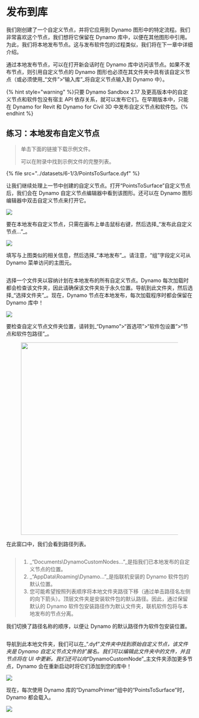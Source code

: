 # 发布到库

我们刚创建了一个自定义节点，并将它应用到 Dynamo 图形中的特定流程。我们非常喜欢这个节点，我们想将它保留在 Dynamo 库中，以便在其他图形中引用。为此，我们将本地发布节点。这与发布软件包的过程类似，我们将在下一章中详细介绍。

通过本地发布节点，可以在打开新会话时在 Dynamo 库中访问该节点。如果不发布节点，则引用自定义节点的 Dynamo 图形也必须在其文件夹中具有该自定义节点（或必须使用_“文件”>“输入库”_将自定义节点输入到 Dynamo 中）。

{% hint style="warning" %}只要 Dynamo Sandbox 2.17 及更高版本中的自定义节点和软件包没有宿主 API 依存关系，就可以发布它们。在早期版本中，只能在 Dynamo for Revit 和 Dynamo for Civil 3D 中发布自定义节点和软件包。{% endhint %}

## 练习：本地发布自定义节点

> 单击下面的链接下载示例文件。
>
> 可以在附录中找到示例文件的完整列表。

{% file src="../datasets/6-1/3/PointsToSurface.dyf" %}

让我们继续处理上一节中创建的自定义节点。打开“PointsToSurface”自定义节点后，我们会在 Dynamo 自定义节点编辑器中看到该图形。还可以在 Dynamo 图形编辑器中双击自定义节点来打开它。

![](../images/6-1/3/publishcustomnodelocally01.jpg)

要在本地发布自定义节点，只需在画布上单击鼠标右键，然后选择_“发布此自定义节点...”_。

![](../images/6-1/3/publishcustomnodeexercise-02.jpg)

填写与上图类似的相关信息，然后选择_“本地发布”_。请注意，“组”字段定义可从 Dynamo 菜单访问的主图元。

<figure><img src="../../.gitbook/assets/publish_a_package.png" alt=""><figcaption></figcaption></figure>

选择一个文件夹以容纳计划在本地发布的所有自定义节点。Dynamo 每次加载时都会检查该文件夹，因此请确保该文件夹处于永久位置。导航到此文件夹，然后选择_“选择文件夹”_。现在，Dynamo 节点在本地发布，每次加载程序时都会保留在 Dynamo 库中！

![](../images/6-1/3/publishcustomnodeexercise-04.jpg)

要检查自定义节点文件夹位置，请转到_“Dynamo”>“首选项”>“软件包设置”>“节点和软件包路径”_。

<figure><img src="../../.gitbook/assets/settings.png" alt="" width="520"><figcaption></figcaption></figure>

在此窗口中，我们会看到路径列表。

<figure><img src="../../.gitbook/assets/package-locations.png" alt=""><figcaption></figcaption></figure>

> 1. _“Documents\\DynamoCustomNodes...”_是指我们已本地发布的自定义节点的位置。
> 2. _“AppData\\Roaming\\Dynamo...”_是指联机安装的 Dynamo 软件包的默认位置。
> 3. 您可能希望按照列表顺序将本地文件夹路径下移（通过单击路径名左侧的向下箭头）。顶层文件夹是安装软件包的默认路径。因此，通过保留默认的 Dynamo 软件包安装路径作为默认文件夹，联机软件包将与本地发布的节点分离。

我们切换了路径名称的顺序，以便让 Dynamo 的默认路径作为软件包安装位置。

<figure><img src="../../.gitbook/assets/updated-package-locations.png" alt=""><figcaption></figcaption></figure>

导航到此本地文件夹，我们可以在_“.dyf”_文件夹中找到原始自定义节点，该文件夹是 Dynamo 自定义节点文件的扩展名。我们可以编辑此文件夹中的文件，并且节点将在 UI 中更新。我们还可以向_“DynamoCustomNode”_主文件夹添加更多节点，Dynamo 会在重新启动时将它们添加到您的库中！

![](../images/6-1/3/publishcustomnodeexercise-08.jpg)

现在，每次使用 Dynamo 库的“DynamoPrimer”组中的“PointsToSurface”时，Dynamo 都会载入。

![](../images/6-1/3/publishcustomnodeexercise-09.jpg)
